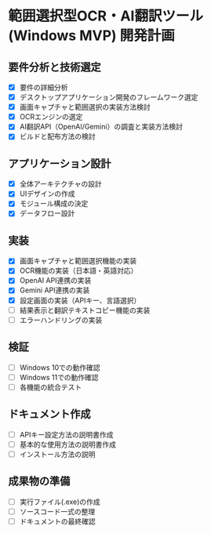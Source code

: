 # 範囲選択型OCR・AI翻訳ツール (Windows MVP) 開発計画

## 要件分析と技術選定
- [x] 要件の詳細分析
- [x] デスクトップアプリケーション開発のフレームワーク選定
- [x] 画面キャプチャと範囲選択の実装方法検討
- [x] OCRエンジンの選定
- [x] AI翻訳API（OpenAI/Gemini）の調査と実装方法検討
- [x] ビルドと配布方法の検討

## アプリケーション設計
- [x] 全体アーキテクチャの設計
- [x] UIデザインの作成
- [x] モジュール構成の決定
- [x] データフロー設計

## 実装
- [x] 画面キャプチャと範囲選択機能の実装
- [x] OCR機能の実装（日本語・英語対応）
- [x] OpenAI API連携の実装
- [x] Gemini API連携の実装
- [x] 設定画面の実装（APIキー、言語選択）
- [ ] 結果表示と翻訳テキストコピー機能の実装
- [ ] エラーハンドリングの実装

## 検証
- [ ] Windows 10での動作確認
- [ ] Windows 11での動作確認
- [ ] 各機能の統合テスト

## ドキュメント作成
- [ ] APIキー設定方法の説明書作成
- [ ] 基本的な使用方法の説明書作成
- [ ] インストール方法の説明

## 成果物の準備
- [ ] 実行ファイル(.exe)の作成
- [ ] ソースコード一式の整理
- [ ] ドキュメントの最終確認
